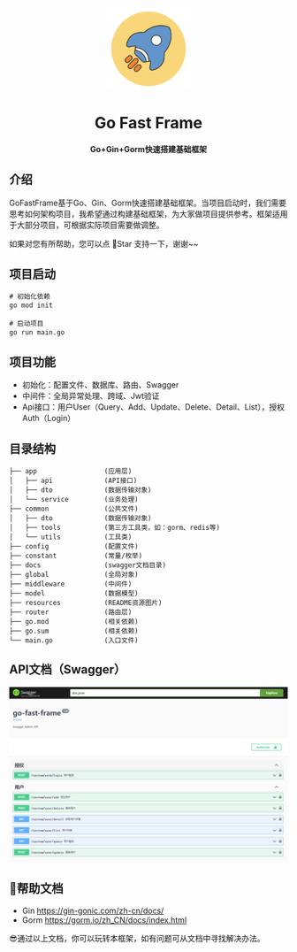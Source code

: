 <div align=center>
	<img src="resources/image-logo.png" width="150" height="150" />
    <h1>Go Fast Frame</h1>
    <h4>Go+Gin+Gorm快速搭建基础框架</h4>
</div>

## 介绍

GoFastFrame基于Go、Gin、Gorm快速搭建基础框架。当项目启动时，我们需要思考如何架构项目，我希望通过构建基础框架，为大家做项目提供参考。框架适用于大部分项目，可根据实际项目需要做调整。

如果对您有所帮助，您可以点 🌟Star 支持一下，谢谢~~

## 项目启动
```
# 初始化依赖
go mod init

# 启动项目
go run main.go
```

## 项目功能

* 初始化：配置文件、数据库、路由、Swagger
* 中间件：全局异常处理、跨域、Jwt验证
* Api接口：用户User（Query、Add、Update、Delete、Detail、List），授权Auth（Login）

## 目录结构

```
├── app                 (应用层)
│   ├── api             (API接口)
│   ├── dto             (数据传输对象)
│   └── service         (业务处理)
├── common              (公共文件)
│   ├── dto             (数据传输对象)
│   ├── tools           (第三方工具类，如：gorm、redis等)
│   └── utils           (工具类)
├── config              (配置文件)
├── constant            (常量/枚举)
├── docs                (swagger文档目录)
├── global              (全局对象)
├── middleware          (中间件)
├── model               (数据模型)
├── resources           (README资源图片)
├── router              (路由层)
├── go.mod              (相关依赖)
├── go.sum              (相关依赖)
└── main.go             (入口文件)
```

## API文档（Swagger）

![image](resources/image-swagger.png)

## 📖帮助文档

* Gin https://gin-gonic.com/zh-cn/docs/
* Gorm https://gorm.io/zh_CN/docs/index.html

😎通过以上文档，你可以玩转本框架，如有问题可从文档中寻找解决办法。

